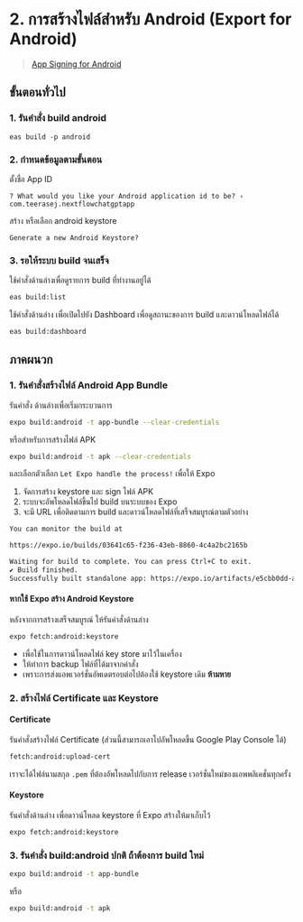 
# 2. การสร้างไฟล์สำหรับ Android (Export for Android)

> [App Signing for Android](https://docs.expo.io/versions/latest/distribution/app-signing/)

## ขั้นตอนทั่วไป

### 1. รันคำสั่ง build android 

```
eas build -p android
```

### 2. กำหนดข้อมูลตามขั้นตอน

ตั้งชื่อ App ID

```
? What would you like your Android application id to be? › com.teerasej.nextflowchatgptapp
```

สร้าง หรือเลือก android keystore

```
Generate a new Android Keystore?
```

### 3. รอให้ระบบ build จนเสร็จ

ใช้คำสั่งด้านล่างเพื่อดูรายการ build ที่ทำงานอยู่ได้

```bash
eas build:list
```

ใช้คำสั่งด้านล่าง เพื่อเปิดไปยัง Dashboard เพื่อดูสถานะของการ build และดาวน์โหลดไฟล์ได้ 

```bash
eas build:dashboard
```

## ภาคผนวก

### 1. รันคำสั่งสร้างไฟล์ Android App Bundle  

รันคำสั่ง ด้านล่างเพื่อเริ่มกระบวนการ 

```bash
expo build:android -t app-bundle --clear-credentials
```

หรือสำหรับการสร้างไฟล์ APK 

```bash
expo build:android -t apk --clear-credentials
```

และเลือกตัวเลือก `Let Expo handle the process!` เพื่อให้ Expo 

1. จัดการสร้าง keystore และ sign ไฟล์ APK
2. ระบบจะอัพโหลดไฟล์ขึ้นไป build บนระบบของ Expo 
3. จะมี URL เพื่อติดตามการ build และดาวน์โหลดไฟล์ที่เสร็จสมบูรณ์ตามตัวอย่าง

```bash
You can monitor the build at

https://expo.io/builds/03641c65-f236-43eb-8860-4c4a2bc2165b

Waiting for build to complete. You can press Ctrl+C to exit.
✔ Build finished.
Successfully built standalone app: https://expo.io/artifacts/e5cbb0dd-a798-4dd2-95c5-fca3fd873137
```

#### หากใช้ Expo สร้าง Android Keystore 

หลังจากการสร้างเสร็จสมบูรณ์ ให้รันคำสั่งด้านล่าง 

```bash
expo fetch:android:keystore
```

- เพื่อใช้ในการดาวน์โหลดไฟล์​ key store มาไว้ในเครื่อง
- ให้ทำการ backup ไฟล์ที่ได้มาจากคำสั่ง 
- เพราะการส่งแอพเวอร์ชั่นอัพเดตรอบต่อไปต้องใช้ keystore เดิม **ห้ามหาย**


### 2. สร้างไฟล์ Certificate และ Keystore 

#### Certificate

รันคำสั่งสร้างไฟล์​ Certificate (ส่วนนี้สามารถเอาไปอัพโหลดขึ้น Google Play Console ได้)

```bash
fetch:android:upload-cert
```

เราจะได้ไฟล์นามสกุล `.pem` ที่ต้องอัพโหลดไปกับการ release เวอร์ชั่นใหม่ของแอพพลิเคชั่นทุกครั้ง 

#### Keystore 

รันคำสั่งด้านล่าง เพื่อดาวน์โหลด keystore ที่ Expo สร้างให้มาเก็บไว้

```bash
expo fetch:android:keystore
```

### 3. รันคำสั่ง build:android ปกติ ถ่้าต้องการ build ใหม่ 

```bash
expo build:android -t app-bundle
```

หรือ 

```bash
expo build:android -t apk
```
